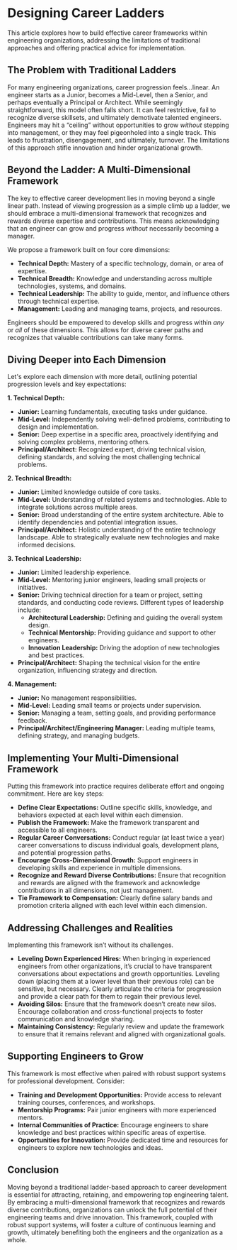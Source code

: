 # Designing Career Ladders

This article explores how to build effective career frameworks within engineering organizations, addressing the limitations of traditional approaches and offering practical advice for implementation.

## The Problem with Traditional Ladders

For many engineering organizations, career progression feels…linear. An engineer starts as a Junior, becomes a Mid-Level, then a Senior, and perhaps eventually a Principal or Architect. While seemingly straightforward, this model often falls short. It can feel restrictive, fail to recognize diverse skillsets, and ultimately demotivate talented engineers.  Engineers may hit a “ceiling” without opportunities to grow *without* stepping into management, or they may feel pigeonholed into a single track. This leads to frustration, disengagement, and ultimately, turnover. The limitations of this approach stifle innovation and hinder organizational growth.

## Beyond the Ladder: A Multi-Dimensional Framework

The key to effective career development lies in moving beyond a single linear path. Instead of viewing progression as a simple climb up a ladder, we should embrace a multi-dimensional framework that recognizes and rewards diverse expertise and contributions.  This means acknowledging that an engineer can grow and progress *without* necessarily becoming a manager. 

We propose a framework built on four core dimensions:

* **Technical Depth:** Mastery of a specific technology, domain, or area of expertise.
* **Technical Breadth:**  Knowledge and understanding across multiple technologies, systems, and domains.
* **Technical Leadership:**  The ability to guide, mentor, and influence others through technical expertise.
* **Management:**  Leading and managing teams, projects, and resources.

Engineers should be empowered to develop skills and progress within *any* or *all* of these dimensions. This allows for diverse career paths and recognizes that valuable contributions can take many forms.



## Diving Deeper into Each Dimension

Let's explore each dimension with more detail, outlining potential progression levels and key expectations:

**1. Technical Depth:**

* **Junior:**  Learning fundamentals, executing tasks under guidance.
* **Mid-Level:**  Independently solving well-defined problems, contributing to design and implementation.
* **Senior:**  Deep expertise in a specific area, proactively identifying and solving complex problems, mentoring others.
* **Principal/Architect:**  Recognized expert, driving technical vision, defining standards, and solving the most challenging technical problems.

**2. Technical Breadth:**

* **Junior:** Limited knowledge outside of core tasks.
* **Mid-Level:**  Understanding of related systems and technologies. Able to integrate solutions across multiple areas.
* **Senior:**  Broad understanding of the entire system architecture.  Able to identify dependencies and potential integration issues.
* **Principal/Architect:** Holistic understanding of the entire technology landscape. Able to strategically evaluate new technologies and make informed decisions.

**3. Technical Leadership:**

* **Junior:**  Limited leadership experience.
* **Mid-Level:**  Mentoring junior engineers, leading small projects or initiatives.
* **Senior:**  Driving technical direction for a team or project, setting standards, and conducting code reviews. Different types of leadership include:
    * **Architectural Leadership:** Defining and guiding the overall system design.
    * **Technical Mentorship:** Providing guidance and support to other engineers.
    * **Innovation Leadership:**  Driving the adoption of new technologies and best practices.
* **Principal/Architect:**  Shaping the technical vision for the entire organization, influencing strategy and direction.

**4. Management:**

* **Junior:**  No management responsibilities.
* **Mid-Level:**  Leading small teams or projects under supervision.
* **Senior:**  Managing a team, setting goals, and providing performance feedback.
* **Principal/Architect/Engineering Manager:** Leading multiple teams, defining strategy, and managing budgets.


## Implementing Your Multi-Dimensional Framework

Putting this framework into practice requires deliberate effort and ongoing commitment. Here are key steps:

* **Define Clear Expectations:**  Outline specific skills, knowledge, and behaviors expected at each level within each dimension.
* **Publish the Framework:** Make the framework transparent and accessible to all engineers.
* **Regular Career Conversations:**  Conduct regular (at least twice a year) career conversations to discuss individual goals, development plans, and potential progression paths.
* **Encourage Cross-Dimensional Growth:** Support engineers in developing skills and experience in multiple dimensions.
* **Recognize and Reward Diverse Contributions:**  Ensure that recognition and rewards are aligned with the framework and acknowledge contributions in all dimensions, not just management.
* **Tie Framework to Compensation:**  Clearly define salary bands and promotion criteria aligned with each level within each dimension.



## Addressing Challenges and Realities

Implementing this framework isn’t without its challenges.  

* **Leveling Down Experienced Hires:** When bringing in experienced engineers from other organizations, it’s crucial to have transparent conversations about expectations and growth opportunities.  Leveling down (placing them at a lower level than their previous role) can be sensitive, but necessary. Clearly articulate the criteria for progression and provide a clear path for them to regain their previous level.
* **Avoiding Silos:** Ensure that the framework doesn’t create new silos. Encourage collaboration and cross-functional projects to foster communication and knowledge sharing.
* **Maintaining Consistency:**  Regularly review and update the framework to ensure that it remains relevant and aligned with organizational goals.




## Supporting Engineers to Grow

This framework is most effective when paired with robust support systems for professional development. Consider:

* **Training and Development Opportunities:** Provide access to relevant training courses, conferences, and workshops.
* **Mentorship Programs:** Pair junior engineers with more experienced mentors.
* **Internal Communities of Practice:** Encourage engineers to share knowledge and best practices within specific areas of expertise.
* **Opportunities for Innovation:**  Provide dedicated time and resources for engineers to explore new technologies and ideas.



## Conclusion

Moving beyond a traditional ladder-based approach to career development is essential for attracting, retaining, and empowering top engineering talent. By embracing a multi-dimensional framework that recognizes and rewards diverse contributions, organizations can unlock the full potential of their engineering teams and drive innovation.  This framework, coupled with robust support systems, will foster a culture of continuous learning and growth, ultimately benefiting both the engineers and the organization as a whole.